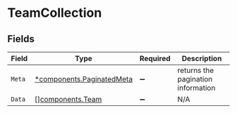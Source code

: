 # TeamCollection


## Fields

| Field                                                                 | Type                                                                  | Required                                                              | Description                                                           |
| --------------------------------------------------------------------- | --------------------------------------------------------------------- | --------------------------------------------------------------------- | --------------------------------------------------------------------- |
| `Meta`                                                                | [*components.PaginatedMeta](../../models/components/paginatedmeta.md) | :heavy_minus_sign:                                                    | returns the pagination information                                    |
| `Data`                                                                | [][components.Team](../../models/components/team.md)                  | :heavy_minus_sign:                                                    | N/A                                                                   |